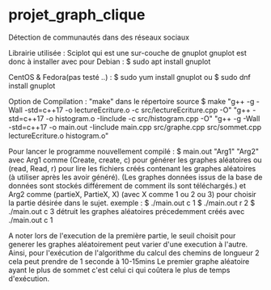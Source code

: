 # projet_graph_clique
Détection de communautés dans des réseaux sociaux

Librairie utilisée : 
Sciplot qui est une sur-couche de gnuplot 
gnuplot est donc à installer avec pour Debian :
$ sudo apt install gnuplot

CentOS & Fedora(pas testé ..) :
$ sudo yum install gnuplot 
ou
$ sudo dnf install gnuplot


Option de Compilation : "make" dans le répertoire source
$ make
"g++ -g -Wall -std=c++17 -o lectureEcriture.o -c src/lectureEcriture.cpp -O"
"g++ -std=c++17 -o histogram.o -Iinclude -c src/histogram.cpp -O"
"g++ -g -Wall -std=c++17 -o main.out -Iinclude main.cpp src/graphe.cpp src/sommet.cpp lectureEcriture.o histogram.o"


Pour lancer le programme nouvellement compilé : 
$ main.out "Arg1" "Arg2"
avec Arg1 comme (Create, create, c) pour générer les graphes aléatoires
		  ou (read, Read, r) pour lire les fichiers créés contenant les graphes aléatoires (à utiliser après les avoir généré).
	(Les graphes données issus de la base de données sont stockés différement de comment ils sont téléchargés.)
et Arg2 comme (partieX, PartieX, X) (avec X comme 1 ou 2 ou 3) pour choisir la partie désirée dans le sujet.
exemple : 
$ ./main.out c 1
$ ./main.out r 2
$ ./main.out c 3 détruit les graphes aléatoires précedemment créés avec ./main.out c 1

A noter lors de l'execution de la première partie, le seuil choisit pour generer les graphes aléatoirement peut varier d'une execution à l'autre. Ainsi, pour l'exécution de l'algorithme du calcul des chemins de longueur 2 cela peut prendre de 1 seconde à 10-15mins Le premier graphe aléatoire ayant le plus de sommet c'est celui ci qui coûtera le plus de temps d'exécution.


 
